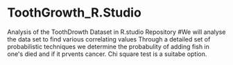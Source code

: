 # ToothGrowth_R.Studio
Analysis of the ToothDrowth Dataset in R.studio Repository
#We will analyse the data set to find various correlating values 
Through a detailed set of probabilistic techniques we determine the probabulity of adding fish in one's died and if it prvents cancer. 
Chi square test is a suitabe option. 
